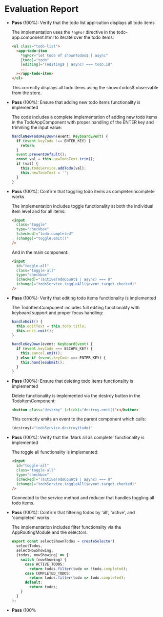 # Evaluation Report

- **Pass** (100%): Verify that the todo list application displays all todo items
  
  The implementation uses the `*ngFor` directive in the todo-app.component.html to iterate over the todo items: 
  ```html
  <ul class="todo-list">
    <app-todo-item
      *ngFor="let todo of shownTodos$ | async"
      [todo]="todo"
      [editing]="(editing$ | async) === todo.id"
      ...
    ></app-todo-item>
  </ul>
  ```
  This correctly displays all todo items using the shownTodos$ observable from the store.

- **Pass** (100%): Ensure that adding new todo items functionality is implemented
  
  The code includes a complete implementation of adding new todo items in the TodoAppComponent with proper handling of the ENTER key and trimming the input value:
  ```typescript
  handleNewTodoKeyDown(event: KeyboardEvent) {
    if (event.keyCode !== ENTER_KEY) {
      return;
    }
    event.preventDefault();
    const val = this.newTodoText.trim();
    if (val) {
      this.todoService.addTodo(val);
      this.newTodoText = '';
    }
  }
  ```

- **Pass** (100%): Confirm that toggling todo items as complete/incomplete works
  
  The implementation includes toggle functionality at both the individual item level and for all items:
  ```html
  <input
    class="toggle"
    type="checkbox"
    [checked]="todo.completed"
    (change)="toggle.emit()"
  />
  ```
  And in the main component:
  ```html
  <input
    id="toggle-all"
    class="toggle-all"
    type="checkbox"
    [checked]="(activeTodoCount$ | async) === 0"
    (change)="todoService.toggleAll($event.target.checked)"
  />
  ```

- **Pass** (100%): Verify that editing todo items functionality is implemented
  
  The TodoItemComponent includes full editing functionality with keyboard support and proper focus handling:
  ```typescript
  handleEdit() {
    this.editText = this.todo.title;
    this.edit.emit();
  }
  
  handleKeyDown(event: KeyboardEvent) {
    if (event.keyCode === ESCAPE_KEY) {
      this.cancel.emit();
    } else if (event.keyCode === ENTER_KEY) {
      this.handleSubmit();
    }
  }
  ```

- **Pass** (100%): Ensure that deleting todo items functionality is implemented
  
  Delete functionality is implemented via the destroy button in the TodoItemComponent:
  ```html
  <button class="destroy" (click)="destroy.emit()"></button>
  ```
  This correctly emits an event to the parent component which calls:
  ```typescript
  (destroy)="todoService.destroy(todo)"
  ```

- **Pass** (100%): Verify that the 'Mark all as complete' functionality is implemented
  
  The toggle all functionality is implemented:
  ```html
  <input
    id="toggle-all"
    class="toggle-all"
    type="checkbox"
    [checked]="(activeTodoCount$ | async) === 0"
    (change)="todoService.toggleAll($event.target.checked)"
  />
  ```
  Connected to the service method and reducer that handles toggling all todo items.

- **Pass** (100%): Confirm that filtering todos by 'all', 'active', and 'completed' works
  
  The implementation includes filter functionality via the AppRoutingModule and the selectors:
  ```typescript
  export const selectShownTodos = createSelector(
    selectTodos,
    selectNowShowing,
    (todos, nowShowing) => {
      switch (nowShowing) {
        case ACTIVE_TODOS:
          return todos.filter(todo => !todo.completed);
        case COMPLETED_TODOS:
          return todos.filter(todo => todo.completed);
        default:
          return todos;
      }
    }
  );
  ```

- **Pass** (100%